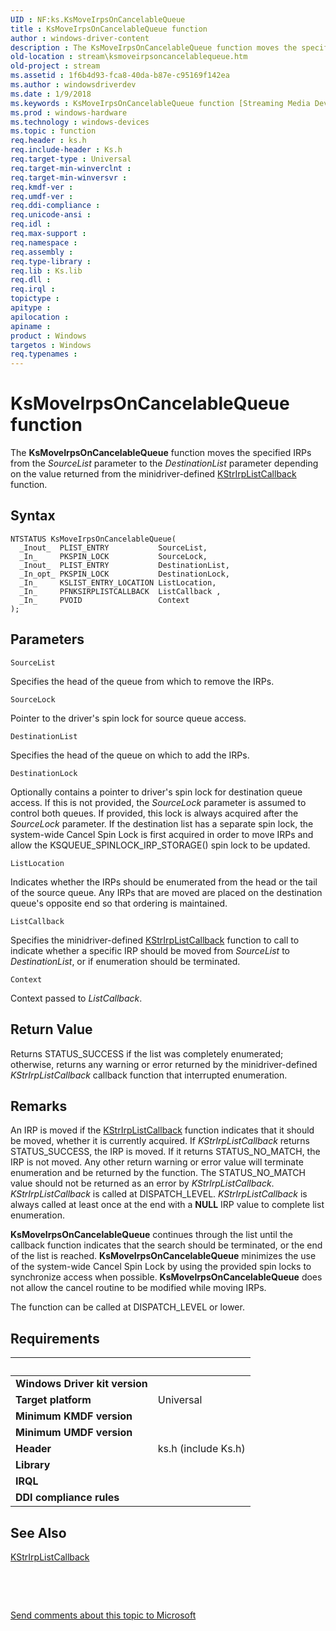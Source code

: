 ```yaml
---
UID : NF:ks.KsMoveIrpsOnCancelableQueue
title : KsMoveIrpsOnCancelableQueue function
author : windows-driver-content
description : The KsMoveIrpsOnCancelableQueue function moves the specified IRPs from the SourceList parameter to the DestinationList parameter depending on the value returned from the minidriver-defined KStrIrpListCallback function.
old-location : stream\ksmoveirpsoncancelablequeue.htm
old-project : stream
ms.assetid : 1f6b4d93-fca8-40da-b87e-c95169f142ea
ms.author : windowsdriverdev
ms.date : 1/9/2018
ms.keywords : KsMoveIrpsOnCancelableQueue function [Streaming Media Devices], stream.ksmoveirpsoncancelablequeue, ks/KsMoveIrpsOnCancelableQueue, ksfunc_e01b21f7-96b7-4a6c-b6cb-3667d7b6b4dc.xml, KsMoveIrpsOnCancelableQueue
ms.prod : windows-hardware
ms.technology : windows-devices
ms.topic : function
req.header : ks.h
req.include-header : Ks.h
req.target-type : Universal
req.target-min-winverclnt : 
req.target-min-winversvr : 
req.kmdf-ver : 
req.umdf-ver : 
req.ddi-compliance : 
req.unicode-ansi : 
req.idl : 
req.max-support : 
req.namespace : 
req.assembly : 
req.type-library : 
req.lib : Ks.lib
req.dll : 
req.irql : 
topictype : 
apitype : 
apilocation : 
apiname : 
product : Windows
targetos : Windows
req.typenames : 
---
```



# KsMoveIrpsOnCancelableQueue function
The <b>KsMoveIrpsOnCancelableQueue</b> function moves the specified IRPs from the <i>SourceList</i> parameter to the <i>DestinationList </i>parameter depending on the value returned from the minidriver-defined <a href="https://msdn.microsoft.com/library/windows/hardware/ff567187">KStrIrpListCallback</a> function.

## Syntax

````
NTSTATUS KsMoveIrpsOnCancelableQueue(
  _Inout_  PLIST_ENTRY           SourceList,
  _In_     PKSPIN_LOCK           SourceLock,
  _Inout_  PLIST_ENTRY           DestinationList,
  _In_opt_ PKSPIN_LOCK           DestinationLock,
  _In_     KSLIST_ENTRY_LOCATION ListLocation,
  _In_     PFNKSIRPLISTCALLBACK  ListCallback ,
  _In_     PVOID                 Context 
);
````

## Parameters

`SourceList`

Specifies the head of the queue from which to remove the IRPs.

`SourceLock`

Pointer to the driver's spin lock for source queue access.

`DestinationList`

Specifies the head of the queue on which to add the IRPs.

`DestinationLock`

Optionally contains a pointer to driver's spin lock for destination queue access. If this is not provided, the <i>SourceLock</i> parameter is assumed to control both queues. If provided, this lock is always acquired after the <i>SourceLock</i> parameter. If the destination list has a separate spin lock, the system-wide Cancel Spin Lock is first acquired in order to move IRPs and allow the KSQUEUE_SPINLOCK_IRP_STORAGE() spin lock to be updated.

`ListLocation`

Indicates whether the IRPs should be enumerated from the head or the tail of the source queue. Any IRPs that are moved are placed on the destination queue's opposite end so that ordering is maintained.

`ListCallback`

Specifies the minidriver-defined <a href="https://msdn.microsoft.com/library/windows/hardware/ff567187">KStrIrpListCallback</a> function to call to indicate whether a specific IRP should be moved from <i>SourceList</i> to <i>DestinationList</i>, or if enumeration should be terminated.

`Context`

Context passed to <i>ListCallback</i>.


## Return Value

Returns STATUS_SUCCESS if the list was completely enumerated; otherwise, returns any warning or error returned by the minidriver-defined <i>KStrIrpListCallback</i> callback function that interrupted enumeration.

## Remarks

An IRP is moved if the <a href="https://msdn.microsoft.com/library/windows/hardware/ff567187">KStrIrpListCallback</a> function indicates that it should be moved, whether it is currently acquired. If <i>KStrIrpListCallback </i>returns STATUS_SUCCESS, the IRP is moved. If it returns STATUS_NO_MATCH, the IRP is not moved. Any other return warning or error value will terminate enumeration and be returned by the function. The STATUS_NO_MATCH value should not be returned as an error by <i>KStrIrpListCallback</i>. <i>KStrIrpListCallback</i> is called at DISPATCH_LEVEL. <i>KStrIrpListCallback</i> is always called at least once at the end with a <b>NULL</b> IRP value to complete list enumeration.

<b>KsMoveIrpsOnCancelableQueue</b> continues through the list until the callback function indicates that the search should be terminated, or the end of the list is reached. <b>KsMoveIrpsOnCancelableQueue</b> minimizes the use of the system-wide Cancel Spin Lock by using the provided spin locks to synchronize access when possible. <b>KsMoveIrpsOnCancelableQueue</b> does not allow the cancel routine to be modified while moving IRPs.

The function can be called at DISPATCH_LEVEL or lower.

## Requirements
| &nbsp; | &nbsp; |
| ---- |:---- |
| **Windows Driver kit version** |  |
| **Target platform** | Universal |
| **Minimum KMDF version** |  |
| **Minimum UMDF version** |  |
| **Header** | ks.h (include Ks.h) |
| **Library** |  |
| **IRQL** |  |
| **DDI compliance rules** |  |

## See Also

<a href="https://msdn.microsoft.com/library/windows/hardware/ff567187">KStrIrpListCallback</a>

 

 

<a href="mailto:wsddocfb@microsoft.com?subject=Documentation%20feedback [stream\stream]:%20KsMoveIrpsOnCancelableQueue function%20 RELEASE:%20(1/9/2018)&amp;body=%0A%0APRIVACY STATEMENT%0A%0AWe use your feedback to improve the documentation. We don't use your email address for any other purpose, and we'll remove your email address from our system after the issue that you're reporting is fixed. While we're working to fix this issue, we might send you an email message to ask for more info. Later, we might also send you an email message to let you know that we've addressed your feedback.%0A%0AFor more info about Microsoft's privacy policy, see http://privacy.microsoft.com/en-us/default.aspx." title="Send comments about this topic to Microsoft">Send comments about this topic to Microsoft</a>